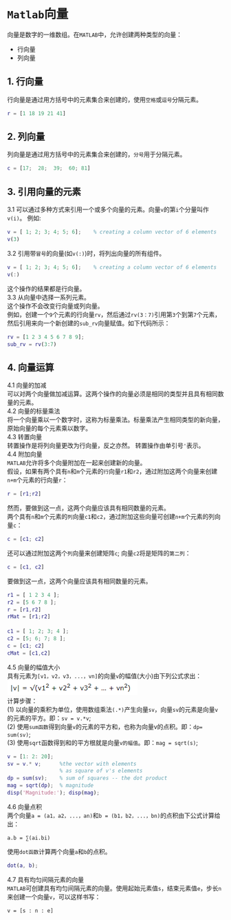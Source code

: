 # `Matlab`向量   
向量是数字的一维数组。在`MATLAB`中，允许创建两种类型的向量：   
- 行向量   
- 列向量   
## 1. 行向量    
行向量是通过用方括号中的元素集合来创建的，使用`空格`或`逗号`分隔元素。   
```matlab
r = [1 18 19 21 41]   
```
## 2. 列向量    
列向量是通过用方括号中的元素集合来创建的，`分号`用于分隔元素。   
```matlab
c = [17;  28;  39;  60; 81]
```
## 3. 引用向量的元素     
3.1 可以通过多种方式来引用一个或多个向量的元素。向量`v`的第`i`个分量叫作`v(i)`。 例如:    
```matlab
v = [ 1; 2; 3; 4; 5; 6];    % creating a column vector of 6 elements
v(3)
```
3.2 引用带`冒号`的向量(如`v(:)`)时，将列出向量的所有组件。       
```matlab
v = [ 1; 2; 3; 4; 5; 6];    % creating a column vector of 6 elements
v(:)
```
这个操作的结果都是行向量。   
3.3 从向量中选择一系列元素。   
这个操作不会改变行向量或列向量。    
例如，创建一个`9`个元素的行向量`rv`，然后通过`rv(3：7)`引用第`3`个到第`7`个元素，然后引用来向一个新创建的`sub_rv`向量赋值。如下代码所示：    
```matlab
rv = [1 2 3 4 5 6 7 8 9];
sub_rv = rv(3:7)
```
## 4. 向量运算   
4.1 向量的加减   
可以对两个向量做加减运算。这两个操作的向量必须是相同的类型并且具有相同数量的元素。      
4.2 向量的标量乘法   
将一个向量乘以一个数字时，这称为标量乘法。标量乘法产生相同类型的新向量，原始向量的每个元素乘以数字。   
4.3 转置向量   
转置操作是将列向量更改为行向量，反之亦然。 转置操作由单引号`'`表示。   
4.4 附加向量   
`MATLAB`允许将多个向量附加在一起来创建新的向量。    
假设，如果有两个具有`n`和`m`个元素的`行`向量`r1`和`r2`，通过附加这两个向量来创建`n+m`个元素的行向量`r`：   
```matlab
r = [r1;r2]
```
然而，要做到这一点，这两个向量应该具有相同数量的元素。    
两个具有`n`和`m`个元素的`列`向量`c1`和`c2`，通过附加这些向量可创建`n+m`个元素的列向量`c`：  
```matlab
c = [c1; c2]
```
还可以通过附加这两个`列`向量来创建矩阵`c`; 向量`c2`将是矩阵的`第二列`：    
```matlab
c = [c1, c2]
```
要做到这一点，这两个向量应该具有相同数量的元素。     
```matlab
r1 = [ 1 2 3 4 ];
r2 = [5 6 7 8 ];
r = [r1,r2]
rMat = [r1;r2]

c1 = [ 1; 2; 3; 4 ];
c2 = [5; 6; 7; 8 ];
c = [c1; c2]
cMat = [c1,c2]
```
4.5 向量的幅值大小    
具有元素为`[v1，v2，v3，...，vn]`的向量`v`的幅值(大小)由下列公式求出：   
![](../../pictures/magtitude.png)    
计算步骤：      
(1) 以向量的乘积为单位，使用数组乘法`(.*)`产生向量`sv`，向量`sv`的元素是向量`v`的元素的平方。即：`sv = v.*v`;   
(2) 使用`sum函数`得到向量`v`的元素的平方和，也称为向量v的点积。即：`dp= sum(sv)`;    
(3) 使用`sqrt`函数得到和的平方根就是向量`v的幅值`。即：`mag = sqrt(s)`;   
```matlab
v = [1: 2: 20];
sv = v.* v;      %the vector with elements 
                 % as square of v's elements
dp = sum(sv);    % sum of squares -- the dot product
mag = sqrt(dp);  % magnitude
disp('Magnitude:'); disp(mag);
```
4.6 向量点积    
两个向量`a = (a1，a2，...，an)`和`b = (b1，b2，...，bn)`的点积由下公式计算给出：    
```
a.b = ∑(ai.bi)
```
使用`dot函数`计算两个向量`a`和`b`的点积。    
```matlab
dot(a, b);
```
4.7 具有均匀间隔元素的向量   
`MATLAB`可创建具有均匀间隔元素的向量。使用起始元素值`s`，结束元素值`e`，步长`n` 来创建一个向量`v`，可以这样书写：    
```
v = [s : n : e]
```

